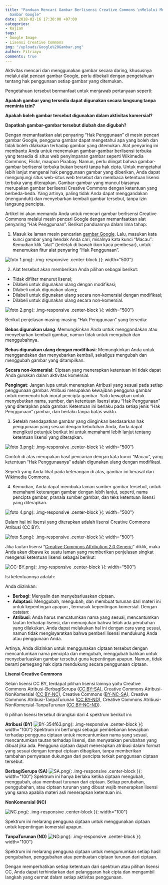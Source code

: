 ```yaml
---
title: "Panduan Mencari Gambar Berlisensi Creative Commons \nMelalui Mesin Pencari
  Gambar Google"
date: 2018-02-16 17:30:00 +07:00
categories:
- Kajian
tags:
- Google Image
- Lisensi Creative Commons
img: "/uploads/Google%20Gambar.png"
author: Fitriayu
comments: true
---
```


Aktivitas mencari dan menggunakan gambar secara daring, khususnya melalui alat pencari gambar Google, perlu dibekali dengan pengetahuan tentang hak penggunaan setiap gambar yang ditemukan. 

Pengetahuan tersebut bermanfaat untuk menjawab pertanyaan seperti: 

**Apakah gambar yang tersedia dapat digunakan secara langsung tanpa meminta izin?**

**Apakah boleh gambar tersebut digunakan dalam aktivitas komersial?**

**Dapatkah gambar-gambar tersebut diubah dan digubah?**

Dengan memanfaatkan alat penyaring “Hak Penggunaan” di mesin pencari gambar Google, pengguna gambar dapat mengetahui apa yang boleh dan tidak boleh dilakukan terhadap gambar yang ditemukan. Alat penyaring ini membantu Anda untuk menemukan gambar-gambar berlisensi terbuka yang tersedia di situs web penyimpanan gambar seperti Wikimedia Commons, Flickr, maupun Pixabay. Namun, perlu diingat bahwa gambar-gambar berlisensi terbuka bukan berarti tanpa hak cipta. Untuk mengetahui lebih lanjut mengenai hak penggunaan gambar yang diberikan, Anda dapat mengunjungi situs web-situs web tersebut dan membaca ketentuan lisensi terbuka yang diterapkan. Gambar-gambar yang muncul biasanya merupakan gambar berlisensi Creative Commons dengan ketentuan yang berbeda-beda. Yang artinya, paling tidak Anda dapat menggandakan (mengunduh) dan menyebarkan kembali gambar tersebut, tanpa izin langsung pencipta.  

Artikel ini akan memandu Anda untuk mencari gambar berlisensi Creative Commons melalui mesin pencari Google dengan memanfaatkan alat penyaring “Hak Penggunaan”. 
Berikut panduannya dalam lima tahap:

1. Masuk ke laman mesin pencarian [gambar Google](http://images.google.com). Lalu, masukan kata kunci gambar yang hendak Anda cari, misalnya kata kunci “Macau”: Kemudian klik “alat” (terletak di bawah ikon kaca pembesar), untuk menemukan fitur alat penyaring  “Hak Penggunaan”.

![foto 1.png](/uploads/foto%201.png){: .img-responsive .center-block }{: width="500"}


2. Alat tersebut akan memberikan Anda pilihan sebagai berikut:
* Tidak difilter menurut lisensi;
* Dilabeli untuk digunakan ulang dengan modifikasi; 
* Dilabeli untuk digunakan ulang;
* Dilabeli untuk digunakan ulang secara non-komersial dengan modifikasi;
* Dilabeli untuk digunakan ulang secara non-komersial.

![foto 2.png](/uploads/foto%202.png){: .img-responsive .center-block }{: width="500"}

Berikut penjelasan masing-masing “Hak Penggunaan” yang tersedia: 

**Bebas digunakan ulang**: Memungkinkan Anda untuk menggandakan atau menyebarkan kembali gambar, namun tidak untuk mengubah dan menggubahnya.

**Bebas digunakan ulang dengan modifikasi**: Memungkinkan Anda untuk menggandakan dan menyebarkan kembali, sekaligus mengubah dan menggubah gambar yang ditampilkan. 

**Secara non-komersial**: Ciptaan yang menerapkan ketentuan ini tidak dapat Anda gunakan dalam aktivitas komersial.

**Pengingat**: Jangan lupa untuk menerapkan Atribusi yang sesuai pada setiap penggunaan gambar. Atribusi merupakan kewajiban pengguna gambar untuk memenuhi hak moral pencipta gambar. Yaitu kewajiban untuk menyebutkan nama, sumber, dan ketentuan lisensi atau “Hak Penggunaan” yang diterapkan pada gambar. Ketentuan ini berlaku pada setiap jenis “Hak Penggunaan” gambar, dan berlaku tanpa batas waktu.

3. Setelah mendapatkan gambar yang diinginkan berdasarkan hak penggunaan yang sesuai dengan kebutuhan Anda, Anda dapat mengikuti petunjuk berikut ini untuk memahami lebih lanjut tentang ketentuan lisensi yang diterapkan.

![foto 3.png](/uploads/foto%203.png){: .img-responsive .center-block }{: width="500"}

Contoh di atas merupakan hasil pencarian dengan kata kunci “Macau”, yang ketentuan “Hak Penggunaanya” adalah digunakan ulang dengan modifikasi. 

Seperti yang Anda lihat pada keterangan di atas, gambar ini berasal dari Wikimedia Commons.

4. Kemudian, Anda dapat membuka laman sumber gambar tersebut, untuk memahami keterangan gambar dengan lebih lanjut, seperti, nama pencipta gambar, pranala sumber gambar, dan teks ketentuan lisensi yang diterapkan.

![foto 4.png](/uploads/foto%204.png){: .img-responsive .center-block }{: width="500"}

Dalam hal ini lisensi yang diterapkan adalah lisensi Creative Commons Atribusi (CC BY).

![foto 5.png](/uploads/foto%205.png){: .img-responsive .center-block }{: width="500"}

Jika tautan lisensi “[Creative Commons Attribution 2.0 Generic](http://creativecommons.org/licenses/by/2.0/deed.en)” diklik, maka Anda akan dibawa ke suatu laman yang memberikan penjelasan singkat mengenai ketentuan lisensi sebagai berikut:

![CC-BY.png](/uploads/CC-BY.png){: .img-responsive .center-block }{: width="500"}


Isi ketentuannya adalah:

Anda diizinkan:
* **Berbagi**: Menyalin dan menyebarluaskan ciptaan.
* **Adaptasi**: Menggubah, mengubah, dan membuat turunan dari  materi ini untuk kepentingan apapun , termasuk kepentingan komersial.
Dengan catatan:
* **Atribusi**: Anda harus mencatumkan nama yang sesuai, mencantumkan tautan terhadap lisensi, dan menunjukan bahwa telah ada perubahan yang dilakukan. Anda dapat melakukan hal ini dengan cara yang sesuai, namun tidak mengisyaratkan bahwa pemberi lisensi mendukung Anda atau penggunaan Anda. 

Artinya, Anda diizinkan untuk menggunakan ciptaan tersebut dengan mencantumkan nama pencipta dan mengubah, menggubah bahkan untuk  menyebarluaskan gambar tersebut guna kepentingan apapun.  Namun, tidak berarti pemegang hak cipta mendukung secara penggunaan ciptaan.

**Lisensi Creative Commons**

Selain lisensi CC BY, terdapat pilihan lisensi lainnya yaitu 
Creative Commons Atribusi-BerbagiSerupa ([CC BY-SA](http://creativecommons.org/licenses/by-sa/4.0/deed.id)), 
Creative Commons Atribusi-NonKomersial ([CC BY-NC](http://creativecommons.org/licenses/by-nc/4.0/deed.id)), 
Creative Commons ([BY-NC-SA](http://creativecommons.org/licenses/by-nc-sa/4.0/deed.id)), 
Creative Commons Atribusi-TanpaTurunan ([CC BY-ND](http://creativecommons.org/licenses/by-nd/4.0/d)), 
Creative Commons Atribusi-NonKomersial-TanpaTurunan ([CC BY-NC-ND](http://creativecommons.org/licenses/by-nc-nd/4.0/deed.id)).

6 pilihan lisensi tersebut dirangkai dari 4 spektrum berikut ini:

**Atribusi (BY)**
![BY-354f63.png](/uploads/BY-354f63.png){: .img-responsive .center-block }{: width="100"}
Spektrum ini berfungsi sebagai pembebanan kewajiban terhadap pengguna ciptaan untuk  mencantumkan nama yang sesuai, mencantumkan tautan terhadap lisensi, dan menyatakan perubahan yang dibuat jika ada. Pengguna ciptaan dapat menerapkan atribusi dalam format yang sesuai dengan tempat ciptaan dibagikan, tanpa memberikan tambahan pernyataan dukungan dari pencipta terkait penggunaan ciptaan tersebut.

**BerbagiSerupa (SA)**
![SA.png](/uploads/SA.png){: .img-responsive .center-block }{: width="100"}
Spektrum ini hanya berlaku ketika ciptaan mengubah, menggubah, atau membuat turunan dari ciptaan. Setiap perubahan, penggubahan, atau ciptaan turunan yang dibuat wajib menerapkan lisensi yang sama apabila materi asli menerapkan ketentuan ini.

**NonKomersial (NC)**

![NC.png](/uploads/NC.png){: .img-responsive .center-block }{: width="100"}

Spektrum ini melarang pengguna ciptaan untuk menggunakan ciptaan untuk kepentingan komersial apapun.

**TanpaTurunan (ND)**
![ND.png](/uploads/ND.png){: .img-responsive .center-block }{: width="100"}

Spektrum ini melarang pengguna ciptaan untuk mengumumkan setiap hasil pengubahan, penggubahan atau pembuatan ciptaan turunan dari ciptaan.

Dengan memperhatikan setiap ketentuan dari spektrum atau pilihan lisensi CC, Anda dapat terhindarkan dari pelanggaran hak cipta dan mengambil langkah yang cermat dalam setiap aktivitas penggunaan.
